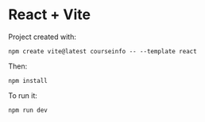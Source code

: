 # React + Vite

Project created with:
``` 
npm create vite@latest courseinfo -- --template react
```
Then:
```
npm install
```
To run it:

```
npm run dev
```
